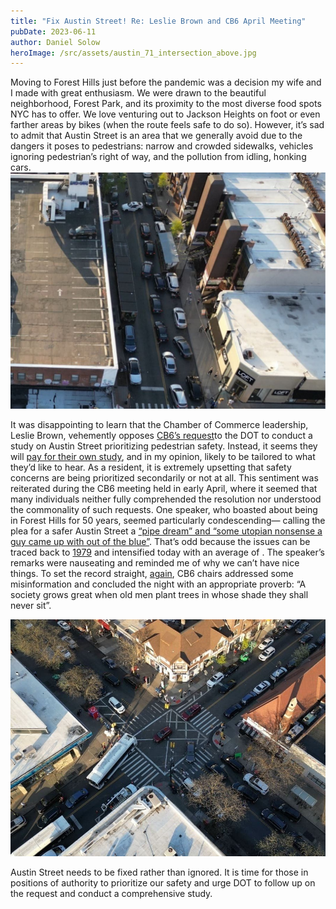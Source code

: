 ```yaml
---
title: "Fix Austin Street! Re: Leslie Brown and CB6 April Meeting"
pubDate: 2023-06-11
author: Daniel Solow
heroImage: /src/assets/austin_71_intersection_above.jpg
---
```

Moving to Forest Hills just before the pandemic was a decision my wife and I made with great enthusiasm. We were drawn to the beautiful neighborhood, Forest Park, and its proximity to the most diverse food spots NYC has to offer. We love venturing out to Jackson Heights on foot or even farther areas by bikes (when the route feels safe to do so). However, it’s sad to admit that Austin Street is an area that we generally avoid due to the dangers it poses to pedestrians: narrow and crowded sidewalks, vehicles ignoring pedestrian’s right of way, and the pollution from idling, honking cars.
![austin_traffic_above](../../assets/austin_traffic_above.jpeg)

It was disappointing to learn that the Chamber of Commerce leadership, Leslie Brown, vehemently opposes [CB6’s request](https://patch.com/new-york/foresthills/forest-hills-community-board-backs-ask-car-free-austin-street)to the DOT to conduct a study on Austin Street prioritizing pedestrian safety. Instead, it seems they will [pay for their own study](https://youtu.be/kApxhM1UZHc?t=370), and in my opinion, likely to be tailored to what they’d like to hear. As a resident, it is extremely upsetting that safety concerns are being prioritized secondarily or not at all. This sentiment was reiterated during the CB6 meeting held in early April, where it seemed that many individuals neither fully comprehended the resolution nor understood the commonality of such requests. One speaker, who boasted about being in Forest Hills for 50 years, seemed particularly condescending— calling the plea for a safer Austin Street a [“pipe dream” and “some utopian nonsense a guy came up with out of the blue”](https://www.youtube.com/watch?v=kApxhM1UZHc&t=2383s). That’s odd because the issues can be traced back to [1979](https://www.nytimes.com/1979/12/30/archives/austin-street-beset-by-the-troubles-of-success-austin-street-beset.html) and intensified today with an average of [](https://crashmapper.org/#/?cfat=true&cinj=true&endDate=2023-03&geo=custom&identifier=&lat=40.71966844792822&lng=-73.84412705898285&lngLats=%5B%5B-73.85126709938048%2C40.72267296820733%5D%2C%5B-73.85059118270874%2C40.722437165024736%5D%2C%5B-73.84009838104248%2C40.71840398815792%5D%2C%5B-73.8402807712555%2C40.718119379753446%5D%2C%5B-73.85162115097046%2C40.72251847656138%5D%2C%5B-73.85151386260986%2C40.722713623843994%5D%2C%5B-73.8512885570526%2C40.722713623843994%5D%2C%5B-73.85120272636414%2C40.72264044368007%5D%2C%5B-73.85126709938048%2C40.72267296820733%5D%5D&mfat=true&minj=true&noInjFat=false&pfat=true&pinj=true&startDate=2013-03&vbicycle=true&vbusvan=true&vcar=true&vmotorcycle=true&vother=true&vscooter=true&vsuv=true&vtruck=true&zoom=17). The speaker’s remarks were nauseating and reminded me of why we can’t have nice things. To set the record straight, [again](https://twitter.com/QueensCB6/status/1638196776585838592?cxt=HHwWgIC2yb3ShbwtAAAA), CB6 chairs addressed some misinformation and concluded the night with an appropriate proverb: “A society grows great when old men plant trees in whose shade they shall never sit”.

![austin_71_intersection_above](../../assets/austin_71_intersection_above.jpg)

Austin Street needs to be fixed rather than ignored. It is time for those in positions of authority to prioritize our safety and urge DOT to follow up on the request and conduct a comprehensive study.
